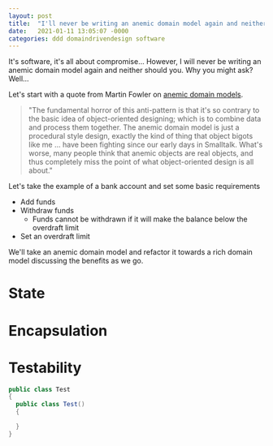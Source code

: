 ```yaml
---
layout: post
title:  "I'll never be writing an anemic domain model again and neither should you"
date:   2021-01-11 13:05:07 -0000
categories: ddd domaindrivendesign software
---
```

It's software, it's all about compromise... However, I will never be writing an anemic domain model again and neither should you. Why you might ask? Well...

Let's start with a quote from Martin Fowler on [anemic domain models](https://www.martinfowler.com/bliki/AnemicDomainModel.html).

> "The fundamental horror of this anti-pattern is that it's so contrary to the basic idea of object-oriented designing; which is to combine data and process them together. The anemic domain model is just a procedural style design, exactly the kind of thing that object bigots like me ... have been fighting since our early days in Smalltalk. What's worse, many people think that anemic objects are real objects, and thus completely miss the point of what object-oriented design is all about."



Let's take the example of a bank account and set some basic requirements

- Add funds
- Withdraw funds
  - Funds cannot be withdrawn if it will make the balance below the overdraft limit
- Set an overdraft limit

We'll take an anemic domain model and refactor it towards a rich domain model discussing the benefits as we go.

# State

# Encapsulation

# Testability


``` csharp
public class Test
{
  public class Test()
  {

  }
}
```